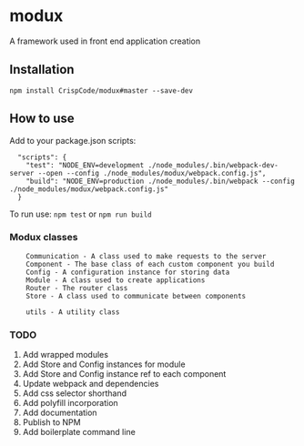 # modux
A framework used in front end application creation

## Installation

```
npm install CrispCode/modux#master --save-dev
```

## How to use

Add to your package.json scripts:
```
  "scripts": {
    "test": "NODE_ENV=development ./node_modules/.bin/webpack-dev-server --open --config ./node_modules/modux/webpack.config.js",
    "build": "NODE_ENV=production ./node_modules/.bin/webpack --config ./node_modules/modux/webpack.config.js"
  }
```

To run use: `npm test` or `npm run build`

### Modux classes

```
    Communication - A class used to make requests to the server
    Component - The base class of each custom component you build
    Config - A configuration instance for storing data
    Module - A class used to create applications
    Router - The router class
    Store - A class used to communicate between components
    
    utils - A utility class
```

### TODO

1. Add wrapped modules
2. Add Store and Config instances for module
3. Add Store and Config instance ref to each component
4. Update webpack and dependencies
5. Add css selector shorthand
6. Add polyfill incorporation
7. Add documentation
8. Publish to NPM
9. Add boilerplate command line